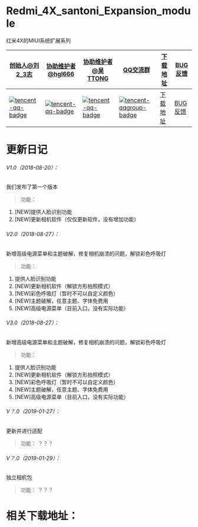 # Redmi_4X_santoni_Expansion_module
红米4X的MIUI系统扩展系列

|  [创始人@刘2_3志][tencent-qq-join1]  |  [协助维护者@hgl666][tencent-qq-join2]  |  [协助维护者@吴TTONG][tencent-qq-join3]  |  [QQ交流群][tencent-qqgroup-join]  |  [下载地址][download-join]  |  [BUG反馈][BUG-feedback-join]  |
| ------------ | ------------ | ------------ | ------------ | ------------ | ------------ |
| [![tencent-qq-badge]][tencent-qq-join1]  |  [![tencent-qq-badge]][tencent-qq-join2]   |  [![tencent-qq-badge]][tencent-qq-join3]   |  [![tencent-qqgroup-badge]][tencent-qqgroup-join]   |  [下载地址][download-join]  |  [BUG反馈][BUG-feedback-join]  |

[tencent-qq-badge]: http://pub.idqqimg.com/qconn/wpa/button/button_111.gif
[tencent-qq-join1]:http://wpa.qq.com/msgrd?v=3&uin=1439796966&site=qq&menu=yes
[tencent-qq-join2]:http://wpa.qq.com/msgrd?v=3&uin=1422752004&site=qq&menu=yes
[tencent-qq-join3]:http://wpa.qq.com/msgrd?v=3&uin=1176477642&site=qq&menu=yes
[tencent-qqgroup-badge]:http://pub.idqqimg.com/wpa/images/group.png
[tencent-qqgroup-join]:http://shang.qq.com/wpa/qunwpa?idkey=882f396e37acade825084aa99a9484dd0953aae6225786a0a4c6c6a078f65483
[download-join]:https://github.com/liu23zhi/Redmi_4X_santoni_Expansion_module/blob/master/README.md#相关下载地址
[BUG-feedback-join]:https://github.com/liu23zhi/Redmi_4X_santoni_Expansion_module/issues

# 更新日记
###### V1.0（2018-08-20）：
我们发布了第一个版本
> 功能：
1. [NEW]提供人脸识别功能
1. [NEW]更新相机软件（仅仅更新软件，没有增加功能）

###### V2.0（2018-08-27）：
新增高级电源菜单和主题破解，修复相机崩溃的问题，解锁彩色呼吸灯
> 功能：
1. 提供人脸识别功能
1. [NEW]更新相机软件（解锁方形拍照模式）
1. [NEW]彩色呼吸灯（暂时不可以自定义颜色）
1. [NEW]主题破解，任意主题、字体免费用
1. [NEW]高级电源菜单（目前入口，没有实际功能）

###### V3.0（2018-08-27）：
新增高级电源菜单和主题破解，修复相机崩溃的问题，解锁彩色呼吸灯
> 功能：
1. 提供人脸识别功能
1. [NEW]更新相机软件（解锁方形拍照模式）
1. [NEW]彩色呼吸灯（暂时不可以自定义颜色）
1. [NEW]主题破解，任意主题、字体免费用
1. [NEW]高级电源菜单（目前入口，没有实际功能）

###### V？.0（2019-01-27）：
更新并进行适配
> 功能：
？？？

###### V？.0（2019-01-29）：
独立相机包
> 功能：
？？？


# 相关下载地址：
